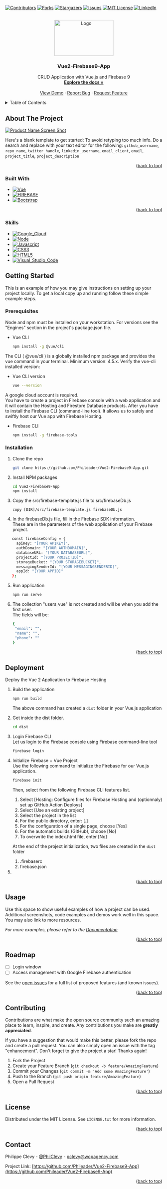 <!-- Improved compatibility of back to top link: See: https://github.com/othneildrew/Best-README-Template/pull/73 -->
<a name="readme-top"></a>
<!--
*** Thanks for checking out the Best-README-Template. If you have a suggestion
*** that would make this better, please fork the repo and create a pull request
*** or simply open an issue with the tag "enhancement".
*** Don't forget to give the project a star!
*** Thanks again! Now go create something AMAZING! :D
-->



<!-- PROJECT SHIELDS -->
<!--
*** I'm using markdown "reference style" links for readability.
*** Reference links are enclosed in brackets [ ] instead of parentheses ( ).
*** See the bottom of this document for the declaration of the reference variables
*** for contributors-url, forks-url, etc. This is an optional, concise syntax you may use.
*** https://www.markdownguide.org/basic-syntax/#reference-style-links
-->
[![Contributors][contributors-shield]][contributors-url]
[![Forks][forks-shield]][forks-url]
[![Stargazers][stars-shield]][stars-url]
[![Issues][issues-shield]][issues-url]
[![MIT License][license-shield]][license-url]
[![LinkedIn][linkedin-shield]][linkedin-url]



<!-- PROJECT LOGO -->
<br />
<div align="center">
  <a href="https://github.com/github_username/repo_name">
    <img src="https://www.wopagency.com/images_github/Vuejs-Firebase-V02.png" alt="Logo" width="189" height="115">
  </a>

<h3 align="center">Vue2-Firebase9-App</h3>

  <p align="center">
    CRUD Application with Vue.js and Firebase 9
    <br />
    <a href="https://github.com/Phileader/Vue2-Firebase9-App"><strong>Explore the docs »</strong></a>
    <br />
    <br />
    <a href="https://github.com/Phileader/Vue2-Firebase9-App">View Demo</a>
    ·
    <a href="https://github.com/Phileader/Vue2-Firebase9-App/issues">Report Bug</a>
    ·
    <a href="https://github.com/Phileader/Vue2-Firebase9-App/issues">Request Feature</a>
  </p>
</div>



<!-- TABLE OF CONTENTS -->
<details>
  <summary>Table of Contents</summary>
  <ol>
    <li>
      <a href="#about-the-project">About The Project</a>
      <ul>
        <li><a href="#built-with">Built With</a></li>
      </ul>
    </li>
    <li>
      <a href="#getting-started">Getting Started</a>
      <ul>
        <li><a href="#prerequisites">Prerequisites</a></li>
        <li><a href="#installation">Installation</a></li>
      </ul>
    </li>
    <li><a href="#usage">Usage</a></li>
    <li><a href="#roadmap">Roadmap</a></li>
    <li><a href="#contributing">Contributing</a></li>
    <li><a href="#license">License</a></li>
    <li><a href="#contact">Contact</a></li>
  </ol>
</details>



<!-- ABOUT THE PROJECT -->
## About The Project

[![Product Name Screen Shot][product-screenshot]](https://example.com)

Here's a blank template to get started: To avoid retyping too much info. Do a search and replace with your text editor for the following: `github_username`, `repo_name`, `twitter_handle`, `linkedin_username`, `email_client`, `email`, `project_title`, `project_description`

<p align="right">(<a href="#readme-top">back to top</a>)</p>



### Built With

* [![Vue][Vue.js]][Vue-url]
* [![FIREBASE][FIREBASE]][FIREBASE-url]
* [![Bootstrap][Bootstrap.com]][Bootstrap-url]

<p align="right">(<a href="#readme-top">back to top</a>)</p>

### Skills

* [![Google_Cloud][Google_Cloud]][Google_Cloud-url]
* [![Node][Node.js]][Node-url]
* [![Javascript][Javascript]][Javascript-url]
* [![CSS3][CSS3]][CSS3-url]
* [![HTML5][HTML5]][HTML5-url]
* [![Visual_Studio_Code][Visual_Studio_Code]][Visual_Studio_Code-url]

<!-- GETTING STARTED -->
## Getting Started

This is an example of how you may give instructions on setting up your project locally.
To get a local copy up and running follow these simple example steps.

### Prerequisites

Node and npm must be installed on your workstation. For versions see the "Engines" section in the project's package.json file.  
* Vue CLI
  ```sh
  npm install -g @vue/cli
  ```
The CLI ( @vue/cli ) is a globally installed npm package and provides the vue command in your terminal. Minimum version: 4.5.x.
Verify the vue-cli installed version:
* Vue CLI version
  ```sh
  vue --version
  ```
A google cloud account is required.  
You have to create a project in Firebase console with a web application and it will contain the Hosting and Firestore Database products.
After you have to install the Firebase CLI (command-line tool). It allows us to safely and swiftly host our Vue app with Firebase Hosting.
* Firebase CLI
  ```sh
  npm install -g firebase-tools
  ```

### Installation

1. Clone the repo
   ```sh
   git clone https://github.com/Phileader/Vue2-Firebase9-App.git
   ```
2. Install NPM packages
   ```sh
   cd Vue2-Firebase9-App
   npm install
   ```
3. Copy the src/firebase-template.js file to src/firebaseDb.js
   ```
   copy [DIR]/src/firebase-template.js firebaseDb.js
   ```
4. In the firebaseDb.js file, fill in the Firebase SDK information.  
   These are in the parameters of the web application of your Firebase project.
 ```sh
    const firebaseConfig = {
      apiKey: "[YOUR APIKEY]",
      authDomain: "[YOUR AUTHDOMAIN]",
      databaseURL: "[YOUR DATABASEURL]",
      projectId: "[YOUR PROJECTID]",
      storageBucket: "[YOUR STORAGEBUCKET]",
      messagingSenderId: "[YOUR MESSAGINGSENDERID]",
      appId: "[YOUR APPID]"
    };
```
5. Run application
   ```sh
   npm run serve
   ```
6. The collection "users_vue" is not created and will be when you add the first user.  
   The fields will be:
   ```sh
   {
    "email": "",
    "name": "",
    "phone": ""
   }
   ```

<p align="right">(<a href="#readme-top">back to top</a>)</p>

<!--  -->
## Deployment

Deploy the Vue 2 Application to Firebase Hosting

1. Build the application
   ```sh
   npm run build
   ```
   The above command has created a `dist` folder in your Vue.js application

2. Get inside the dist folder.
   ```sh
   cd dist
   ```

3. Login Firebase CLI  
   Let us login to the Firebase console using Firebase command-line tool
   ```sh
   firebase login
   ```

4. Initialize Firebase + Vue Project  
   Use the following command to initialize the Firebase for our Vue.js application.
   ```sh
   firebase init
   ```
   Then, select from the following Firebase CLI features list.
   1. Select [Hosting: Configure files for Firebase Hosting and (optionnaly) set up GitHub Action Deploys]
   2. Select [Use an existing project]
   3. Select the project in the list
   4. For the public directory, enter: [.]
   5. For the configuration of a single page, choose [Yes]
   6. For the automatic builds (GitHub), choose [No]
   7. To overwrite the index.html file, enter [No]  
   
   At the end of the project initialization, two files are created in the `dist` folder 
   1. .firebaserc
   2. firebase.json
   
5. 
  





<p align="right">(<a href="#readme-top">back to top</a>)</p>

<!-- USAGE EXAMPLES -->
## Usage

Use this space to show useful examples of how a project can be used. Additional screenshots, code examples and demos work well in this space. You may also link to more resources.

_For more examples, please refer to the [Documentation](https://example.com)_

<p align="right">(<a href="#readme-top">back to top</a>)</p>



<!-- ROADMAP -->
## Roadmap

- [ ] Login window
- [ ] Access management with Google Firebase authentication

See the [open issues](https://github.com/Phileader/Vue2-Firebase9-App/issues) for a full list of proposed features (and known issues).

<p align="right">(<a href="#readme-top">back to top</a>)</p>



<!-- CONTRIBUTING -->
## Contributing

Contributions are what make the open source community such an amazing place to learn, inspire, and create. Any contributions you make are **greatly appreciated**.

If you have a suggestion that would make this better, please fork the repo and create a pull request. You can also simply open an issue with the tag "enhancement".
Don't forget to give the project a star! Thanks again!

1. Fork the Project
2. Create your Feature Branch (`git checkout -b feature/AmazingFeature`)
3. Commit your Changes (`git commit -m 'Add some AmazingFeature'`)
4. Push to the Branch (`git push origin feature/AmazingFeature`)
5. Open a Pull Request

<p align="right">(<a href="#readme-top">back to top</a>)</p>



<!-- LICENSE -->
## License

Distributed under the MIT License. See `LICENSE.txt` for more information.

<p align="right">(<a href="#readme-top">back to top</a>)</p>



<!-- CONTACT -->
## Contact

Philippe Clevy - [@PhilClevy](https://twitter.com/PhilClevy) - pclevy@wopagency.com

Project Link: [https://github.com/Phileader/Vue2-Firebase9-App](https://github.com/Phileader/Vue2-Firebase9-App)

<p align="right">(<a href="#readme-top">back to top</a>)</p>



<!-- MARKDOWN LINKS & IMAGES -->
<!-- https://www.markdownguide.org/basic-syntax/#reference-style-links -->
[contributors-shield]: https://img.shields.io/github/contributors/Phileader/Vue2-Firebase9-App?style=for-the-badge
[contributors-url]: https://github.com/Phileader/Vue2-Firebase9-App/graphs/contributors
[forks-shield]: https://img.shields.io/github/forks/Phileader/Vue2-Firebase9-App?style=for-the-badge
[forks-url]: https://github.com/Phileader/Vue2-Firebase9-App/network/members
[stars-shield]: https://img.shields.io/github/stars/Phileader/Vue2-Firebase9-App?style=for-the-badge
[stars-url]: https://github.com/Phileader/Vue2-Firebase9-App/stargazers
[issues-shield]: https://img.shields.io/github/issues/Phileader/Vue2-Firebase9-App?style=for-the-badge
[issues-url]: https://github.com/Phileader/Vue2-Firebase9-App/issues
[license-shield]: https://img.shields.io/github/license/Phileader/Vue2-Firebase9-App?style=for-the-badge
[license-url]: https://github.com/Phileader/Vue2-Firebase9-App/blob/master/LICENSE.txt
[linkedin-shield]: https://img.shields.io/badge/-LinkedIn-black.svg?style=for-the-badge&logo=linkedin&colorB=555
[linkedin-url]: https://www.linkedin.com/in/philippeclevy/
[product-screenshot]: images/screenshot.png
[HTML5]: https://img.shields.io/badge/HTML5-E34F26?style=for-the-badge&logo=html5&logoColor=white
[HTML5-url]: https://html.com/html5/
[FIREBASE]:https://img.shields.io/badge/Firebase-000000?style=for-the-badge&logo=firebase
[FIREBASE-url]: https://firebase.google.com/
[Vue.js]: https://img.shields.io/badge/Vue.js-35495E?style=for-the-badge&logo=vuedotjs&logoColor=4FC08D
[Vue-url]: https://vuejs.org/
[Google_Cloud]: https://img.shields.io/badge/Google_Cloud-4285F4?style=for-the-badge&logo=google-cloud&logoColor=white
[Google_Cloud-url]: https://cloud.google.com/
[Node.js]: https://img.shields.io/badge/Node.js-43853D?style=for-the-badge&logo=node.js&logoColor=white
[Node-url]: https://nodejs.org/
[Javascript]: https://img.shields.io/badge/JavaScript-F7DF1E?style=for-the-badge&logo=javascript&logoColor=black
[Javascript-url]: https://www.javascript.com/
[CSS3]: https://img.shields.io/badge/CSS3-1572B6?style=for-the-badge&logo=css3&logoColor=white
[CSS3-url]: https://www.w3.org/Style/CSS/
[Bootstrap.com]: https://img.shields.io/badge/Bootstrap-563D7C?style=for-the-badge&logo=bootstrap&logoColor=white
[Bootstrap-url]: https://getbootstrap.com
[Visual_Studio_Code]: https://img.shields.io/badge/Visual_Studio_Code-0078D4?style=for-the-badge&logo=visual%20studio%20code&logoColor=white
[Visual_Studio_Code-url]: https://code.visualstudio.com/
